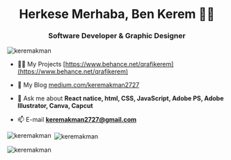 <h1 align="center">Herkese Merhaba, Ben Kerem 👋🏻</h1>
<h3 align="center">Software Developer & Graphic Designer</h3>

<p align="left"> <img src="https://komarev.com/ghpvc/?username=keremakman&label=Profile%20views&color=0e75b6&style=flat" alt="keremakman" /> </p>

- 👨‍💻 My Projects [https://www.behance.net/qrafikerem](https://www.behance.net/qrafikerem)

- 📝 My Blog [medium.com/keremakman2727](medium.com/keremakman2727)

- 💬 Ask me about **React natice, html, CSS, JavaScript, Adobe PS, Adobe Illustrator, Canva, Capcut**

- 📫 E-mail **keremakman2727@gmail.com**


<p align="left">
</p>

<p><img align="left" src="https://github-readme-stats.vercel.app/api/top-langs?username=keremakman&show_icons=true&locale=en&layout=compact" alt="keremakman" /></p>

<p>&nbsp;<img align="center" src="https://github-readme-stats.vercel.app/api?username=keremakman&show_icons=true&locale=en" alt="keremakman" /></p>

<p><img align="center" src="https://github-readme-streak-stats.herokuapp.com/?user=keremakman&" alt="keremakman" /></p>

